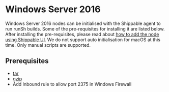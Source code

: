 # Windows Server 2016

Windows Server 2016 nodes can be initialised with the Shippable agent to run runSh builds. Some of the pre-requisites for installing it are listed below. After installing the pre-requisites, please read about [how to add the node using Shippable UI](http://docs.shippable.com/platform/tutorial/runtime/custom-nodes/). We do not support auto initialisation for macOS at this time. Only manual scripts are supported.

## Prerequisites
- [tar](http://gnuwin32.sourceforge.net/packages/gtar.htm)
- [gzip](http://gnuwin32.sourceforge.net/packages/gzip.htm)
- Add Inbound rule to allow port 2375 in Windows Firewall 
